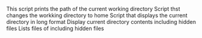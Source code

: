 This script prints the path of the current working directory
Script thst changes the workking directory to home
Script that displays the current directory in long format
Display current directory contents including hidden files
Lists files of including hidden files
